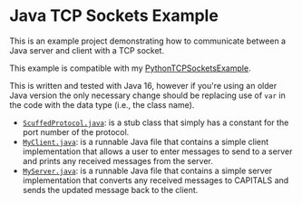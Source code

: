 # Java TCP Sockets Example
This is an example project demonstrating how to communicate between a Java
server and client with a TCP socket.

This example is compatible with my [PythonTCPSocketsExample](https://github.com/SamJakob/PythonTCPSocketsExample).

This is written and tested with Java 16, however if you're using an older Java
version the only necessary change should be replacing use of `var` in the code
with the data type (i.e., the class name).

- [`ScuffedProtocol.java`](./src/com/samjakob/sockets_example/ScuffedProtocol.java):
    is a stub class that simply has a constant for the
    port number of the protocol.
- [`MyClient.java`](./src/com/samjakob/sockets_example/MyClient.java):
    is a runnable Java file that contains a simple client
    implementation that allows a user to enter messages to send to a server
    and prints any received messages from the server.
- [`MyServer.java`](./src/com/samjakob/sockets_example/MyServer.java):
    is a runnable Java file that contains a simple server
    implementation that converts any received messages to CAPITALS and sends
    the updated message back to the client.
